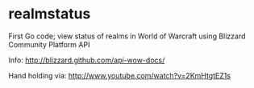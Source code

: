realmstatus
===========

First Go code; view status of realms in World of Warcraft using Blizzard Community Platform API

Info: http://blizzard.github.com/api-wow-docs/

Hand holding via: http://www.youtube.com/watch?v=2KmHtgtEZ1s